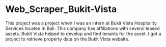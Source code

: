 # Web_Scraper_Bukit-Vista
This project was a project when I was an intern at Bukit Vista Hospitality Services located in Bali. This company has affiliations with several leased assets. Bukit Vista helped to develop and find tenants for the asset.  I got a project to retrieve property data on the Bukit Vista website.
